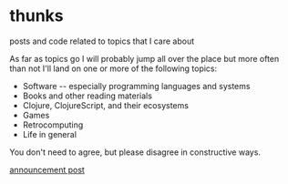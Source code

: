 # thunks
posts and code related to topics that I care about

As far as topics go I will probably jump all over the place but more often than not I'll land on one or more of the following topics:

* Software -- especially programming languages and systems
* Books and other reading materials
* Clojure, ClojureScript, and their ecosystems
* Games
* Retrocomputing
* Life in general

You don't need to agree, but please disagree in constructive ways.

[announcement post](https://github.com/fogus/thunks/discussions/1)
